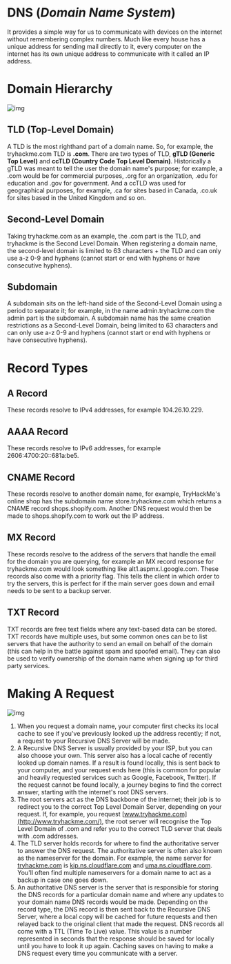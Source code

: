 # DNS (*Domain Name System*)

 It provides a simple way for  us to communicate with devices on the internet without remembering  complex numbers. Much like every house has a unique address for sending  mail directly to it, every computer on the internet has its own unique  address to communicate with it called an IP address.

# Domain Hierarchy

![img](https://assets.tryhackme.com/additional/dnsindetail/domain_levels.png)

## **TLD (Top-Level Domain)**

A TLD is the most righthand part of a domain name. So, for example, the tryhackme.com TLD is **.com**. There are two types of TLD, **gTLD (Generic Top Level)** and **ccTLD (Country Code Top Level Domain)**. Historically a gTLD was meant to tell the user the domain name's purpose; for example, a .com would be for commercial purposes, .org for an organization, .edu for education and .gov for government.  And a ccTLD was used for geographical purposes, for example, .ca for  sites based in Canada, .co.uk for sites based in the United Kingdom and  so on.

## **Second-Level Domain**

Taking tryhackme.com as an example, the .com part is the TLD, and tryhackme is the Second Level Domain. When registering a domain name, the  second-level domain is limited to 63 characters + the TLD and can only  use a-z 0-9 and hyphens (cannot start or end with hyphens or have  consecutive hyphens). 

## **Subdomain**

A subdomain sits on the left-hand side of the Second-Level Domain using a period to separate it; for example, in the name admin.tryhackme.com the admin part is the subdomain. A subdomain name has the same creation  restrictions as a Second-Level Domain, being limited to 63 characters and can only use a-z 0-9 and hyphens (cannot start or end with hyphens or have consecutive hyphens).

# Record Types

## **A Record**

These records resolve to IPv4 addresses, for example 104.26.10.229.

## **AAAA Record**

These records resolve to IPv6 addresses, for example 2606:4700:20::681a:be5.

## **CNAME Record**

These records resolve to another domain name, for example, TryHackMe's online shop has the subdomain name store.tryhackme.com which  returns a CNAME record shops.shopify.com. Another DNS request would then be made to shops.shopify.com to work out the IP address.

## **MX Record**

These records resolve to the address of the servers that handle the email for the domain you are querying, for example an MX record response for  tryhackme.com would look something like alt1.aspmx.l.google.com. These records also come with a priority flag. This tells the client in  which order to try the servers, this is perfect for if the main server  goes down and email needs to be sent to a backup server.

## **TXT Record**

TXT records are free text fields where any text-based data can be stored.  TXT records have multiple uses, but some common ones can be to list  servers that have the authority to send an email on behalf of the domain (this can help in the battle against spam and spoofed email). They  can also be used to verify ownership of the domain name when signing up  for third party services.

# Making A Request

![img](https://assets.tryhackme.com/additional/dnsindetail/dns.png)

1. When you request a domain name, your computer first checks its local  cache to see if you've previously looked up the address recently; if  not, a request to your Recursive DNS Server will be made.
2. A Recursive DNS Server is usually provided by your ISP, but you can  also choose your own. This server also has a local cache of recently  looked up domain names. If a result is found locally, this is sent back  to your computer, and your request ends here (this is common for popular and heavily requested services such as Google, Facebook, Twitter). If  the request cannot be found locally, a journey begins to find the  correct answer, starting with the internet's root DNS servers.
3. The root servers act as the DNS backbone of the internet; their job  is to redirect you to the correct Top Level Domain Server, depending on  your request. If, for example, you request [www.tryhackme.com](http://www.tryhackme.com/), the root server will recognise the Top Level Domain of .com and refer  you to the correct TLD server that deals with .com addresses.
4. The TLD server holds records for where to find the authoritative  server to answer the DNS request. The authoritative server is often also known as the nameserver for the domain. For example, the name server  for [tryhackme.com](http://tryhackme.com) is [kip.ns.cloudflare.com](http://kip.ns.cloudflare.com) and [uma.ns.cloudflare.com](http://uma.ns.cloudflare.com). You'll often find multiple nameservers for a domain name to act as a backup in case one goes down.
5. An authoritative DNS server is the server that is responsible for  storing the DNS records for a particular domain name and where any  updates to your domain name DNS records would be made. Depending on the  record type, the DNS record is then sent back to the Recursive DNS  Server, where a local copy will be cached for future requests and then  relayed back to the original client that made the request. DNS records  all come with a TTL (Time To Live) value. This value is a number  represented in seconds that the response should be saved for locally  until you have to look it up again. Caching saves on having to make a  DNS request every time you communicate with a server.